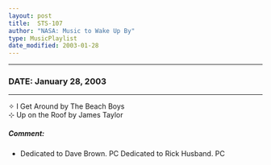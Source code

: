 ```yaml
---
layout: post
title:  STS-107
author: "NASA: Music to Wake Up By"
type: MusicPlaylist
date_modified: 2003-01-28
---
```


----
### DATE: January 28, 2003
----
✧ I Get Around by The Beach Boys  &nbsp;<br />⊹ Up on the Roof by James Taylor

##### Comment:
* Dedicated to Dave Brown. PC
Dedicated to Rick Husband. PC
